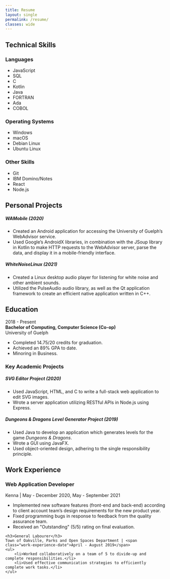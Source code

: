 ```yaml
---
title: Resume
layout: single
permalink: /resume/
classes: wide
---
```


<div class="resume-section" id="technical-skills">
    <h2>Technical Skills</h2>
    <div class="resume-flex">
        <div id="technical-skills-languages">
            <h3>Languages</h3>
            <ul>
                <li>JavaScript</li>
                <li>SQL</li>
                <li>C</li>
                <li>Kotlin</li>
                <li>Java</li>
                <li>FORTRAN</li>
                <li>Ada</li>
                <li>COBOL</li>
            </ul>
        </div>
        <div id="technical-skills-operating-systems">
            <h3>Operating Systems</h3>
            <ul>
                <li>Windows</li>
                <li>macOS</li>
                <li>Debian Linux</li>
                <li>Ubuntu Linux</li>
            </ul>
        </div>
        <div id="technical-skills-other-skills">
            <h3>Other Skills</h3>
            <ul>
                <li>Git</li>
                <li>IBM Domino/Notes</li>
                <li>React</li>
                <li>Node.js</li>
            </ul>
        </div>
    </div>
</div>

<div class="resume-projects resume-section" id="personal-projects">
    <h2>Personal Projects</h2>
        <h5 class="resume-projects-title">WAMobile (2020)</h5>
        <ul>
            <li>Created an Android application for accessing the University of Guelph’s WebAdvisor service.</li>
            <li>Used Google’s AndroidX libraries, in combination with the JSoup library in Kotlin to make HTTP requests to the WebAdvisor server, parse the data, and display it in a mobile-friendly interface.</li>
        </ul>
        <h5 class="resume-projects-title">WhiteNoiseLinux (2021)</h5>
        <ul>
            <li>Created a Linux desktop audio player for listening for white noise and other ambient sounds.</li>
            <li>Utilized the PulseAudio audio library, as well as the Qt application framework to create an efficient native application written in C++.</li>
        </ul>

</div>

<div class="resume-section" id="education">
    <h2>Education</h2>
    <div id="education-history">
        <div class="resume-flex">
            <div>
                2018 - Present<br/>
                <span style="font-weight: bold;">Bachelor of Computing, Computer Science (Co-op)</span><br/>
                University of Guelph
            </div>
            <div>
                <ul>
                    <li>Completed 14.75/20 credits for graduation.</li>
                    <li>Achieved an 89% GPA to date.</li>
                    <li>Minoring in Business.</li>
                </ul>
            </div>
        </div>
    </div>
    <div class="resume-projects" id="education-projects">
        <h3>Key Academic Projects</h3>
        <h5 class="resume-projects-title">SVG Editor Project (2020)</h5>
        <ul>
            <li>Used JavaScript, HTML, and C to write a full-stack web application to edit SVG images.</li>
            <li>Wrote a server application utilizing RESTful APIs in Node.js using Express.</li>
        </ul>
        <h5 class="resume-projects-title">Dungeons & Dragons Level Generator Project (2019)</h5>
        <ul>
            <li>Used Java to develop an application which generates levels for the game <span style="font-style: italic;">Dungeons & Dragons</span>.</li>
            <li>Wrote a GUI using JavaFX.</li>
            <li>Used object-oriented design, adhering to the single responsibility principle.</li>
        </ul>
    </div>

</div>

<div class="resume-section" id="work-experience">
    <h2>Work Experience</h2>
    <h3>Web Application Developer</h3>
    Kenna | <span class="work-experience-date">May - December 2020, May - September 2021</span>
    <ul>
        <li>Implemented new software features (front-end and back-end) according to client account team’s design requirements for the new product year.</li>
        <li>Fixed programming bugs in response to feedback from the quality assurance team.</li>
        <li>Received an "Outstanding" (5/5) rating on final evaluation.</li>
    </ul>

    <h3>General Labourer</h3>
    Town of Oakville, Parks and Open Spaces Department | <span class="work-experience-date">April - August 2019</span>
    <ul>
        <li>Worked collaboratively on a team of 5 to divide-up and complete responsibilities.</li>
        <li>Used effective communication strategies to efficiently complete work tasks.</li>
    </ul>

</div>
